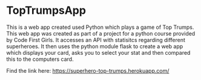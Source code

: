 # TopTrumpsApp
 This is a web app created used Python which plays a game of Top Trumps. 
This web app was created as part of a project for a python course provided by Code First Girls. It accesses an API with statisitcs regarding different superheroes. It then uses the python module flask to create a web app which displays your card, asks you to select your stat and then compared this to the computers card. 

Find the link here: https://superhero-top-trumps.herokuapp.com/
